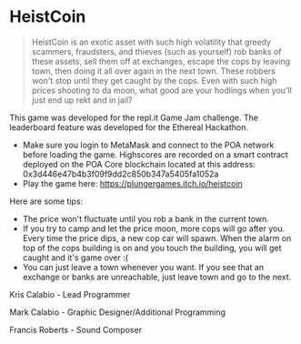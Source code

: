 # HeistCoin

>HeistCoin is an exotic asset with such high volatility that greedy scammers, fraudsters, and thieves (such as yourself) rob banks of these assets, sell them off at exchanges, escape the cops by leaving town, then doing it all over again in the next town. These robbers won't stop until they get caught by the cops. Even with such high prices shooting to da moon, what good are your hodlings when you'll just end up rekt and in jail?

This game was developed for the repl.it Game Jam challenge. The leaderboard feature was developed for the Ethereal Hackathon.

- Make sure you login to MetaMask and connect to the POA network before loading the game. Highscores are recorded on a smart contract deployed on the POA Core blockchain located at this address: 0x3d446e47b4b3f09f9dd2c850b347a5405fa1052a
- Play the game here: https://plungergames.itch.io/heistcoin

Here are some tips:

- The price won't fluctuate until you rob a bank in the current town.
- If you try to camp and let the price moon, more cops will go after you. Every time the price dips, a new cop car will spawn. When the alarm on top of the cops building is on and you touch the building, you will get caught and it's game over :(
- You can just leave a town whenever you want. If you see that an exchange or banks are unreachable, just leave town and go to the next.


Kris Calabio - Lead Programmer

Mark Calabio - Graphic Designer/Additional Programming

Francis Roberts - Sound Composer
